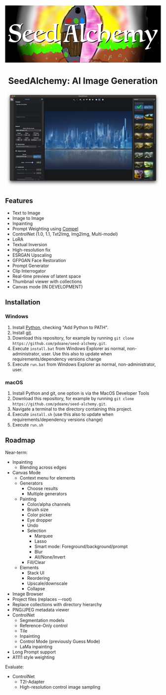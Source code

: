 <div align="center">

![Logo](docs/logo.webp)

# SeedAlchemy: AI Image Generation

![Screenshot](docs/screenshot.webp)

</div>

## Features

- Text to Image
- Image to Image
- Inpainting
- Prompt Weighting using [Compel](https://github.com/damian0815/compel/blob/main/Reference.md)
- ControlNet (1.0, 1.1, Txt2Img, Img2Img, Multi-model)
- LoRA
- Textual Inversion
- High-resolution fix
- ESRGAN Upscaling
- GFPGAN Face Restoration
- Prompt Generator
- Clip Interrogator
- Real-time preview of latent space
- Thumbnail viewer with collections
- Canvas mode (IN DEVELOPMENT)

## Installation

### Windows

1. Install [Python](https://www.python.org/downloads/windows/), checking "Add Python to PATH".
2. Install [git](https://git-scm.com/download/win).
3. Download this repository, for example by running `git clone https://github.com/pdoane/seed-alchemy.git`.
4. Execute `install.bat` from Windows Explorer as normal, non-administrator, user.
   Use this also to update when requirements/dependency versions change
5. Execute `run.bat` from Windows Explorer as normal, non-administrator, user.

### macOS

1. Install Python and git, one option is via the MacOS Developer Tools
2. Download this repository, for example by running `git clone https://github.com/pdoane/seed-alchemy.git`.
3. Navigate a terminal to the directory containing this project.
4. Execute `install.sh` (use this also to update when requirements/dependency versions change)
5. Execute `run.sh`

## Roadmap

Near-term:
- Inpainting
  - Blending across edges
- Canvas Mode
  - Context menu for elements
  - Generators
    - Choose results
    - Multiple generators
  - Painting
    - Color/alpha channels
    - Brush size
    - Color picker
    - Eye dropper
    - Undo
    - Selection
      - Marquee
      - Lasso
      - Smart mode: Foreground/background/prompt
      - Blur
      - All/None/Invert
    - Fill/Clear
  - Elements
    - Stack UI
    - Reordering
    - Upscale/downscale
    - Collapse
- Image Browser
- Project files (replaces --root)
- Replace collections with directory hierarchy
- PNG/JPEG metadata viewer
- ControlNet
  - Segmentation models
  - Reference-Only control
  - Tile
  - Inpainting
  - Control Mode (previously Guess Mode)
  - LaMa inpainting
- Long Prompt support
- A1111 style weighting 

Evaluate:
- ControlNet
  - T2I-Adapter
  - High-resolution control image sampling
